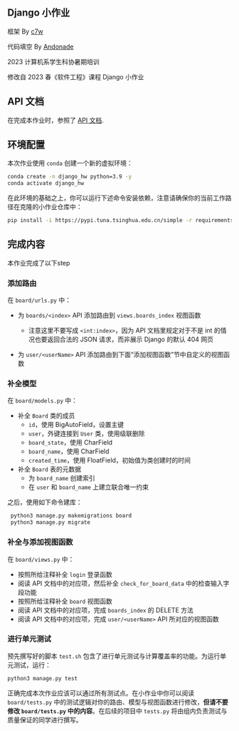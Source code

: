 ## Django 小作业

框架 By [c7w](https://github.com/c7w)

代码填空 By [Andonade](https://github.com/Andonade)

2023 计算机系学生科协暑期培训

修改自 2023 春《软件工程》课程 Django 小作业


## API 文档

在完成本作业时，参照了 [API 文档](https://thuse-course.github.io/course-index/handout/api/).


## 环境配置

本次作业使用 `conda` 创建一个新的虚拟环境：

```zsh
conda create -n django_hw python=3.9 -y
conda activate django_hw
```

在此环境的基础之上，你可以运行下述命令安装依赖，注意请确保你的当前工作路径在克隆的小作业仓库中：

```zsh
pip install -i https://pypi.tuna.tsinghua.edu.cn/simple -r requirements.txt
```

## 完成内容

本作业完成了以下step


### 添加路由

在 `board/urls.py` 中：

- 为 `boards/<index>` API 添加路由到 `views.boards_index` 视图函数
    - 注意这里不要写成 `<int:index>`，因为 API 文档里规定对于不是 int 的情况也要返回合法的 JSON 请求，而非展示 Django 的默认 404 网页

- 为 `user/<userName>` API 添加路由到下面“添加视图函数”节中自定义的视图函数



### 补全模型

在 `board/models.py` 中：

- 补全 `Board` 类的成员
    - `id`，使用 BigAutoField，设置主键
    - `user`，外键连接到 `User` 类，使用级联删除
    - `board_state`，使用 CharField
    - `board_name`，使用 CharField
    - `created_time`，使用 FloatField，初始值为类创建时的时间
- 补全 `Board` 表的元数据
    - 为 `board_name` 创建索引
    - 在 `user` 和 `board_name` 上建立联合唯一约束

之后，使用如下命令建库：

```zsh
 python3 manage.py makemigrations board
 python3 manage.py migrate
```



### 补全与添加视图函数

在 `board/views.py` 中：

- 按照所给注释补全 `login` 登录函数
- 阅读 API 文档中的对应项，然后补全 `check_for_board_data` 中的检查输入字段功能
- 按照所给注释补全 `board` 视图函数
- 阅读 API 文档中的对应项，完成 `boards_index` 的 DELETE 方法
- 阅读 API 文档中的对应项，完成 `user/<userName>` API 所对应的视图函数



### 进行单元测试

预先撰写好的脚本 `test.sh` 包含了进行单元测试与计算覆盖率的功能。为运行单元测试，运行：

```zsh
python3 manage.py test
```

正确完成本次作业应该可以通过所有测试点。在小作业中你可以阅读 `board/tests.py` 中的测试逻辑对你的路由、模型与视图函数进行修改，**但请不要修改 `board/tests.py` 中的内容**。在后续的项目中 `tests.py` 将由组内负责测试与质量保证的同学进行撰写。

